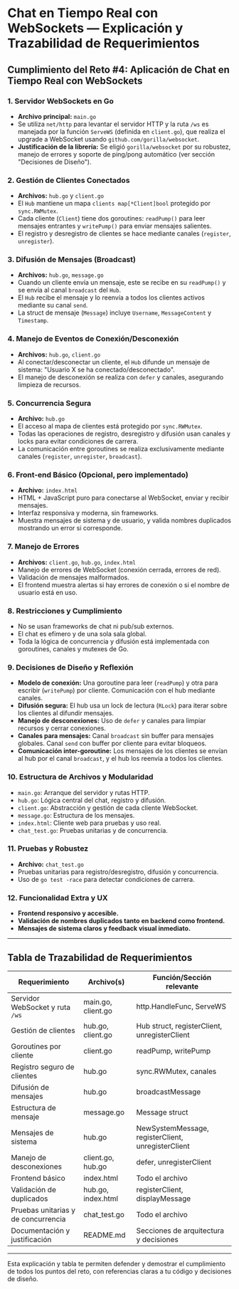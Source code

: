 # Chat en Tiempo Real con WebSockets — Explicación y Trazabilidad de Requerimientos

## Cumplimiento del Reto #4: Aplicación de Chat en Tiempo Real con WebSockets

### 1. Servidor WebSockets en Go
- **Archivo principal:** `main.go`
- Se utiliza `net/http` para levantar el servidor HTTP y la ruta `/ws` es manejada por la función `ServeWS` (definida en `client.go`), que realiza el upgrade a WebSocket usando `github.com/gorilla/websocket`.
- **Justificación de la librería:** Se eligió `gorilla/websocket` por su robustez, manejo de errores y soporte de ping/pong automático (ver sección "Decisiones de Diseño").

### 2. Gestión de Clientes Conectados
- **Archivos:** `hub.go` y `client.go`
- El `Hub` mantiene un mapa `clients map[*Client]bool` protegido por `sync.RWMutex`.
- Cada cliente (`Client`) tiene dos goroutines: `readPump()` para leer mensajes entrantes y `writePump()` para enviar mensajes salientes.
- El registro y desregistro de clientes se hace mediante canales (`register`, `unregister`).

### 3. Difusión de Mensajes (Broadcast)
- **Archivos:** `hub.go`, `message.go`
- Cuando un cliente envía un mensaje, este se recibe en su `readPump()` y se envía al canal `broadcast` del `Hub`.
- El `Hub` recibe el mensaje y lo reenvía a todos los clientes activos mediante su canal `send`.
- La struct de mensaje (`Message`) incluye `Username`, `MessageContent` y `Timestamp`.

### 4. Manejo de Eventos de Conexión/Desconexión
- **Archivos:** `hub.go`, `client.go`
- Al conectar/desconectar un cliente, el `Hub` difunde un mensaje de sistema: "Usuario X se ha conectado/desconectado".
- El manejo de desconexión se realiza con `defer` y canales, asegurando limpieza de recursos.

### 5. Concurrencia Segura
- **Archivo:** `hub.go`
- El acceso al mapa de clientes está protegido por `sync.RWMutex`.
- Todas las operaciones de registro, desregistro y difusión usan canales y locks para evitar condiciones de carrera.
- La comunicación entre goroutines se realiza exclusivamente mediante canales (`register`, `unregister`, `broadcast`).

### 6. Front-end Básico (Opcional, pero implementado)
- **Archivo:** `index.html`
- HTML + JavaScript puro para conectarse al WebSocket, enviar y recibir mensajes.
- Interfaz responsiva y moderna, sin frameworks.
- Muestra mensajes de sistema y de usuario, y valida nombres duplicados mostrando un error si corresponde.

### 7. Manejo de Errores
- **Archivos:** `client.go`, `hub.go`, `index.html`
- Manejo de errores de WebSocket (conexión cerrada, errores de red).
- Validación de mensajes malformados.
- El frontend muestra alertas si hay errores de conexión o si el nombre de usuario está en uso.

### 8. Restricciones y Cumplimiento
- No se usan frameworks de chat ni pub/sub externos.
- El chat es efímero y de una sola sala global.
- Toda la lógica de concurrencia y difusión está implementada con goroutines, canales y mutexes de Go.

### 9. Decisiones de Diseño y Reflexión
- **Modelo de conexión:** Una goroutine para leer (`readPump`) y otra para escribir (`writePump`) por cliente. Comunicación con el hub mediante canales.
- **Difusión segura:** El hub usa un lock de lectura (`RLock`) para iterar sobre los clientes al difundir mensajes.
- **Manejo de desconexiones:** Uso de `defer` y canales para limpiar recursos y cerrar conexiones.
- **Canales para mensajes:** Canal `broadcast` sin buffer para mensajes globales. Canal `send` con buffer por cliente para evitar bloqueos.
- **Comunicación inter-goroutine:** Los mensajes de los clientes se envían al hub por el canal `broadcast`, y el hub los reenvía a todos los clientes.

### 10. Estructura de Archivos y Modularidad
- `main.go`: Arranque del servidor y rutas HTTP.
- `hub.go`: Lógica central del chat, registro y difusión.
- `client.go`: Abstracción y gestión de cada cliente WebSocket.
- `message.go`: Estructura de los mensajes.
- `index.html`: Cliente web para pruebas y uso real.
- `chat_test.go`: Pruebas unitarias y de concurrencia.

### 11. Pruebas y Robustez
- **Archivo:** `chat_test.go`
- Pruebas unitarias para registro/desregistro, difusión y concurrencia.
- Uso de `go test -race` para detectar condiciones de carrera.

### 12. Funcionalidad Extra y UX
- **Frontend responsivo y accesible.**
- **Validación de nombres duplicados tanto en backend como frontend.**
- **Mensajes de sistema claros y feedback visual inmediato.**

---

## Tabla de Trazabilidad de Requerimientos

| Requerimiento | Archivo(s) | Función/Sección relevante |
|---------------|------------|--------------------------|
| Servidor WebSocket y ruta `/ws` | main.go, client.go | http.HandleFunc, ServeWS |
| Gestión de clientes | hub.go, client.go | Hub struct, registerClient, unregisterClient |
| Goroutines por cliente | client.go | readPump, writePump |
| Registro seguro de clientes | hub.go | sync.RWMutex, canales |
| Difusión de mensajes | hub.go | broadcastMessage |
| Estructura de mensaje | message.go | Message struct |
| Mensajes de sistema | hub.go | NewSystemMessage, registerClient, unregisterClient |
| Manejo de desconexiones | client.go, hub.go | defer, unregisterClient |
| Frontend básico | index.html | Todo el archivo |
| Validación de duplicados | hub.go, index.html | registerClient, displayMessage |
| Pruebas unitarias y de concurrencia | chat_test.go | Todo el archivo |
| Documentación y justificación | README.md | Secciones de arquitectura y decisiones |

---

Esta explicación y tabla te permiten defender y demostrar el cumplimiento de todos los puntos del reto, con referencias claras a tu código y decisiones de diseño.